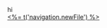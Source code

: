 <header id='heading' class='heading limiter clearfix'></header> hi

<div id='content' class='application content limiter'>
  <div class='topbar clearfix'>
    <!-- if repo and authenticated -->
    <!-- #user/repo/new/branch/path -->
    <div id='search' class='fl content-search round'></div>
    <a href='#' class='fl button round new new-file' data-state='new'>
      <%= t('navigation.newFile') %>
    </a>
  </div>

  <div id='files'></div>
</div>

